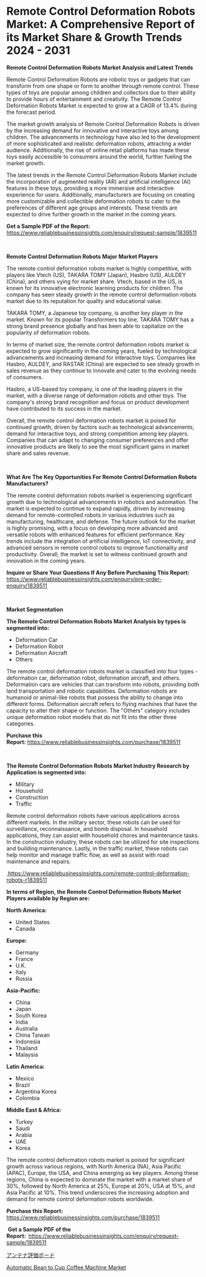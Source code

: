 <p><h1>Remote Control Deformation Robots Market: A Comprehensive Report of its Market Share & Growth Trends 2024 - 2031</h1></p><p><strong>Remote Control Deformation Robots Market Analysis and Latest Trends</strong></p>
<p><p>Remote Control Deformation Robots are robotic toys or gadgets that can transform from one shape or form to another through remote control. These types of toys are popular among children and collectors due to their ability to provide hours of entertainment and creativity. The Remote Control Deformation Robots Market is expected to grow at a CAGR of 13.4% during the forecast period.</p><p>The market growth analysis of Remote Control Deformation Robots is driven by the increasing demand for innovative and interactive toys among children. The advancements in technology have also led to the development of more sophisticated and realistic deformation robots, attracting a wider audience. Additionally, the rise of online retail platforms has made these toys easily accessible to consumers around the world, further fueling the market growth.</p><p>The latest trends in the Remote Control Deformation Robots Market include the incorporation of augmented reality (AR) and artificial intelligence (AI) features in these toys, providing a more immersive and interactive experience for users. Additionally, manufacturers are focusing on creating more customizable and collectible deformation robots to cater to the preferences of different age groups and interests. These trends are expected to drive further growth in the market in the coming years.</p></p>
<p><strong>Get a Sample PDF of the Report:&nbsp;</strong> <a href="https://www.reliablebusinessinsights.com/enquiry/request-sample/1839511">https://www.reliablebusinessinsights.com/enquiry/request-sample/1839511</a></p>
<p>&nbsp;</p>
<p><strong>Remote Control Deformation Robots Major Market Players</strong></p>
<p><p>The remote control deformation robots market is highly competitive, with players like Vtech (US), TAKARA TOMY (Japan), Hasbro (US), AULDEY (China), and others vying for market share. Vtech, based in the US, is known for its innovative electronic learning products for children. The company has seen steady growth in the remote control deformation robots market due to its reputation for quality and educational value.</p><p>TAKARA TOMY, a Japanese toy company, is another key player in the market. Known for its popular Transformers toy line, TAKARA TOMY has a strong brand presence globally and has been able to capitalize on the popularity of deformation robots.</p><p>In terms of market size, the remote control deformation robots market is expected to grow significantly in the coming years, fueled by technological advancements and increasing demand for interactive toys. Companies like Hasbro, AULDEY, and RASTAR (China) are expected to see steady growth in sales revenue as they continue to innovate and cater to the evolving needs of consumers.</p><p>Hasbro, a US-based toy company, is one of the leading players in the market, with a diverse range of deformation robots and other toys. The company's strong brand recognition and focus on product development have contributed to its success in the market.</p><p>Overall, the remote control deformation robots market is poised for continued growth, driven by factors such as technological advancements, demand for interactive toys, and strong competition among key players. Companies that can adapt to changing consumer preferences and offer innovative products are likely to see the most significant gains in market share and sales revenue.</p></p>
<p>&nbsp;</p>
<p><strong>What Are The Key Opportunities For Remote Control Deformation Robots Manufacturers?</strong></p>
<p><p>The remote control deformation robots market is experiencing significant growth due to technological advancements in robotics and automation. The market is expected to continue to expand rapidly, driven by increasing demand for remote-controlled robots in various industries such as manufacturing, healthcare, and defense. The future outlook for the market is highly promising, with a focus on developing more advanced and versatile robots with enhanced features for efficient performance. Key trends include the integration of artificial intelligence, IoT connectivity, and advanced sensors in remote control robots to improve functionality and productivity. Overall, the market is set to witness continued growth and innovation in the coming years.</p></p>
<p><strong>Inquire or Share Your Questions If Any Before Purchasing This Report:</strong> <a href="https://www.reliablebusinessinsights.com/enquiry/pre-order-enquiry/1839511">https://www.reliablebusinessinsights.com/enquiry/pre-order-enquiry/1839511</a></p>
<p>&nbsp;</p>
<p><strong>Market Segmentation</strong></p>
<p><strong>The Remote Control Deformation Robots Market Analysis by types is segmented into:</strong></p>
<p><ul><li>Deformation Car</li><li>Deformation Robot</li><li>Deformation Aircraft</li><li>Others</li></ul></p>
<p><p>The remote control deformation robots market is classified into four types - deformation car, deformation robot, deformation aircraft, and others. Deformation cars are vehicles that can transform into robots, providing both land transportation and robotic capabilities. Deformation robots are humanoid or animal-like robots that possess the ability to change into different forms. Deformation aircraft refers to flying machines that have the capacity to alter their shape or function. The "Others" category includes unique deformation robot models that do not fit into the other three categories.</p></p>
<p><strong>Purchase this Report:&nbsp;</strong><a href="https://www.reliablebusinessinsights.com/purchase/1839511">https://www.reliablebusinessinsights.com/purchase/1839511</a></p>
<p>&nbsp;</p>
<p><strong>The Remote Control Deformation Robots Market Industry Research by Application is segmented into:</strong></p>
<p><ul><li>Military</li><li>Household</li><li>Construction</li><li>Traffic</li></ul></p>
<p><p>Remote control deformation robots have various applications across different markets. In the military sector, these robots can be used for surveillance, reconnaissance, and bomb disposal. In household applications, they can assist with household chores and maintenance tasks. In the construction industry, these robots can be utilized for site inspections and building maintenance. Lastly, in the traffic market, these robots can help monitor and manage traffic flow, as well as assist with road maintenance and repairs.</p></p>
<p><a href="https://www.reliablebusinessinsights.com/remote-control-deformation-robots-r1839511">&nbsp;https://www.reliablebusinessinsights.com/remote-control-deformation-robots-r1839511</a></p>
<p><strong>In terms of Region, the Remote Control Deformation Robots Market Players available by Region are:</strong></p>
<p>
    <p> <strong> North America: </strong>
        <ul>
            <li>United States</li>
            <li>Canada</li>
        </ul>
        </p> 
    <p> <strong> Europe: </strong>
        <ul>
            <li>Germany</li>
            <li>France</li>
            <li>U.K.</li>
            <li>Italy</li>
            <li>Russia</li>
        </ul>
        </p> 
    <p> <strong> Asia-Pacific: </strong>
        <ul>
            <li>China</li>
            <li>Japan</li>
            <li>South Korea</li>
            <li>India</li>
            <li>Australia</li>
            <li>China Taiwan</li>
            <li>Indonesia</li>
            <li>Thailand</li>
            <li>Malaysia</li>
        </ul>
        </p> 
    <p> <strong> Latin America: </strong>
        <ul>
            <li>Mexico</li>
            <li>Brazil</li>
            <li>Argentina Korea</li>
            <li>Colombia</li>
        </ul>
        </p> 
    <p> <strong> Middle East & Africa: </strong>
        <ul>
            <li>Turkey</li>
            <li>Saudi</li>
            <li>Arabia</li>
            <li>UAE</li>
            <li>Korea</li>
        </ul>
    </p>
    </p>
<p><p>The remote control deformation robots market is poised for significant growth across various regions, with North America (NA), Asia Pacific (APAC), Europe, the USA, and China emerging as key players. Among these regions, China is expected to dominate the market with a market share of 30%, followed by North America at 25%, Europe at 20%, USA at 15%, and Asia Pacific at 10%. This trend underscores the increasing adoption and demand for remote control deformation robots worldwide.</p></p>
<p><strong>Purchase this Report: </strong><a href="https://www.reliablebusinessinsights.com/purchase/1839511">https://www.reliablebusinessinsights.com/purchase/1839511</a></p>
<p>&nbsp;<strong>Get a Sample PDF of the Report:&nbsp;&nbsp;</strong><a href="https://www.reliablebusinessinsights.com/enquiry/request-sample/1839511">https://www.reliablebusinessinsights.com/enquiry/request-sample/1839511</a></p>
<p><strong></strong></p>
<p><p><a href="https://medium.com/@bertramveum2023/%E3%82%A2%E3%83%B3%E3%83%86%E3%83%8A%E8%A9%95%E4%BE%A1%E3%83%9C%E3%83%BC%E3%83%89%E5%B8%82%E5%A0%B4-2024%E5%B9%B4%E3%81%8B%E3%82%892031%E5%B9%B4%E3%81%BE%E3%81%A7%E3%81%AE%E6%9C%9F%E9%96%93%E3%81%AB%E3%81%8A%E3%81%91%E3%82%8B%E6%A5%AD%E7%95%8C%E3%81%AE%E5%8B%95%E5%90%91%E3%81%A8%E4%BA%88%E6%B8%AC-b56bb6c6bf7d">アンテナ評価ボード</a></p><p><a href="https://github.com/Hazelklievgspy6vdcsmu106w/Market-Research-Report-List-3/blob/main/automatic-bean-to-cup-coffee-machine-market.md">Automatic Bean to Cup Coffee Machine Market</a></p></p>